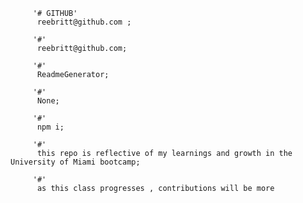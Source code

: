  
         '# GITHUB'
          reebritt@github.com ;
        
         '#'
          reebritt@github.com;
       
         '#'
          ReadmeGenerator;
        
         '#'
          None;
         
         '#'
          npm i;
         
         '#'
          this repo is reflective of my learnings and growth in the University of Miami bootcamp;
                
         '#'
          as this class progresses , contributions will be more 